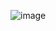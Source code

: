 ![image](https://github.com/eoghks/Alice-Code-Challenge/assets/62344247/60e6fc30-2288-4608-8620-de598bc72c4c)
